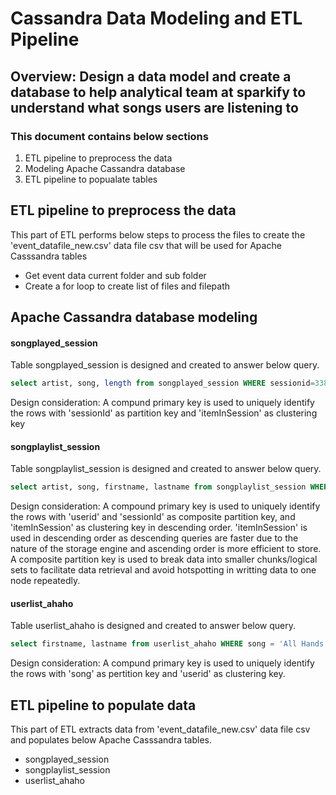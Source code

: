 # Cassandra Data Modeling and ETL Pipeline

## Overview: Design a data model and create a database to help analytical team at sparkify to understand what songs users are listening to

### This document contains below sections
1. ETL pipeline to preprocess the data
2. Modeling Apache Cassandra database
3. ETL pipeline to popualate tables

## ETL pipeline to preprocess the data
This part of ETL performs below steps to process the files to create the 'event_datafile_new.csv' data file csv that will be used for Apache Casssandra tables
* Get event data current folder and sub folder
* Create a for loop to create list of files and filepath

## Apache Cassandra database modeling
#### songplayed_session
Table songplayed_session is designed and created to answer below query.

```sql
select artist, song, length from songplayed_session WHERE sessionid=338 AND itemInSession = 4
```
Design consideration:
A compund primary key is used to uniquely identify the rows with 'sessionId' as partition key and 'itemInSession' as clustering key


#### songplaylist_session
Table songplaylist_session is designed and created to answer below query.

```sql
select artist, song, firstname, lastname from songplaylist_session WHERE userid=10 AND sessionid=182
```
Design consideration:
A compound primary key is used to uniquely identify the rows with 'userid' and 'sessionId' as composite partition key, and 'itemInSession' as clustering key in descending order. 'itemInSession' is used in descending order as descending queries are faster due to the nature of the storage engine and ascending order is more efficient to store. A composite partition key is used to break data into smaller chunks/logical sets to facilitate data retrieval and avoid hotspotting in writting data to one node repeatedly.

#### userlist_ahaho
Table userlist_ahaho is designed and created to answer below query.

```sql
select firstname, lastname from userlist_ahaho WHERE song = 'All Hands Against His Own'
```
Design consideration:
A compund primary key is used to uniquely identify the rows with 'song' as pertition key and 'userid' as clustering key.


## ETL pipeline to populate data
This part of ETL extracts data from 'event_datafile_new.csv' data file csv and populates below Apache Casssandra tables.
* songplayed_session
* songplaylist_session
* userlist_ahaho